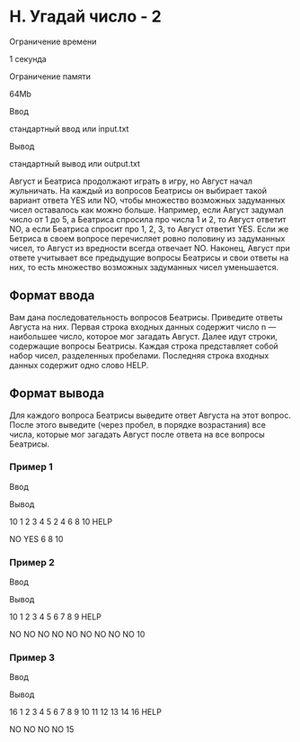 H. Угадай число - 2
===================

Ограничение времени

1 секунда

Ограничение памяти

64Mb

Ввод

стандартный ввод или input.txt

Вывод

стандартный вывод или output.txt

Август и Беатриса продолжают играть в игру, но Август начал жульничать. На каждый из вопросов Беатрисы он выбирает такой вариант ответа YES или NO, чтобы множество возможных задуманных чисел оставалось как можно больше. Например, если Август задумал число от 1 до 5, а Беатриса спросила про числа 1 и 2, то Август ответит NO, а если Беатриса спросит про 1, 2, 3, то Август ответит YES. Если же Бетриса в своем вопросе перечисляет ровно половину из задуманных чисел, то Август из вредности всегда отвечает NO. Наконец, Август при ответе учитывает все предыдущие вопросы Беатрисы и свои ответы на них, то есть множество возможных задуманных чисел уменьшается.

Формат ввода
------------

Вам дана последовательность вопросов Беатрисы. Приведите ответы Августа на них. Первая строка входных данных содержит число n — наибольшее число, которое мог загадать Август. Далее идут строки, содержащие вопросы Беатрисы. Каждая строка представляет собой набор чисел, разделенных пробелами. Последняя строка входных данных содержит одно слово HELP.

Формат вывода
-------------

Для каждого вопроса Беатрисы выведите ответ Августа на этот вопрос. После этого выведите (через пробел, в порядке возрастания) все числа, которые мог загадать Август после ответа на все вопросы Беатрисы.

### Пример 1

Ввод

Вывод

10
1 2 3 4 5
2 4 6 8 10
HELP

NO
YES
6 8 10

### Пример 2

Ввод

Вывод

10
1
2
3
4
5
6
7
8
9
HELP

NO
NO
NO
NO
NO
NO
NO
NO
NO
10

### Пример 3

Ввод

Вывод

16
1 2 3 4 5 6 7 8
9 10 11 12
13 14
16
HELP

NO
NO
NO
NO
15